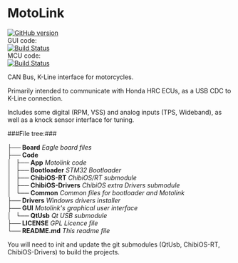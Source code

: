 MotoLink
===================

[![GitHub version](https://badge.fury.io/gh/fpoussin%2Fmotolink.svg)](https://badge.fury.io/gh/fpoussin%2Fmotolink)  
GUI code:  
[![Build Status](http://vps2.ntx.so/jenkins/buildStatus/icon?job=Motolink-GUI)](http://vps2.ntx.so/jenkins/job/Motolink-GUI)  
MCU code:  
[![Build Status](http://vps2.ntx.so/jenkins/buildStatus/icon?job=Motolink-ARM)](http://vps2.ntx.so/jenkins/job/Motolink-ARM)

CAN Bus, K-Line interface for motorcycles.

Primarily intended to communicate with Honda HRC ECUs, as a USB CDC to K-Line connection.

Includes some digital (RPM, VSS) and analog inputs (TPS, Wideband), as well as a knock sensor interface for tuning.

###File tree:###

**├── Board**  *Eagle board files*  
**├── Code**  
**│   ├── App**  *Motolink code*  
**│   ├── Bootloader**  *STM32 Bootloader*  
**│   ├── ChibiOS-RT**  *ChibiOS/RT submodule*  
**│   ├── ChibiOS-Drivers**  *ChibiOS extra Drivers submodule*  
**│   └── Common**  *Common files for bootloader and Motolink*  
**├── Drivers**  *Windows drivers installer*  
**├── GUI**  *Motolink's graphical user interface*  
**│   └── QtUsb**  *Qt USB submodule*  
**├── LICENSE**  *GPL Licence file*  
**└── README.md**  *This readme file*  

You will need to init and update the git submodules (QtUsb, ChibiOS-RT, ChibiOS-Drivers) to build the projects.
